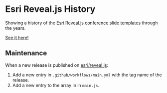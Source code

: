 # Esri Reveal.js History

Showing a history of the [Esri Reveal.js conference slide templates](https://github.com/esri/reveal.js) through the years.

[See it here!](https://gavinr.github.io/esri-reveal.js-history/)

## Maintenance

When a new release is published on [esri/reveal.js](https://github.com/esri/reveal.js):

1. Add a new entry in `.github/workflows/main.yml` with the tag name of the release.
1. Add a new entry to the array in in `main.js`.
